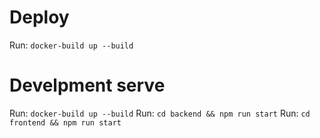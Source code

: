 # Deploy

Run: `docker-build up --build`

# Develpment serve
Run: `docker-build up --build`
Run: `cd backend && npm run start`
Run: `cd frontend && npm run start`
